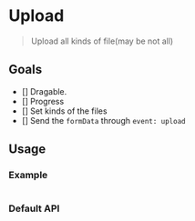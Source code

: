# Upload

> Upload all kinds of file(may be not all)

## Goals

 * [] Dragable.
 * [] Progress
 * [] Set kinds of the files
 * [] Send the `formData` through `event: upload`

## Usage

### Example

```html
```
### Default API
